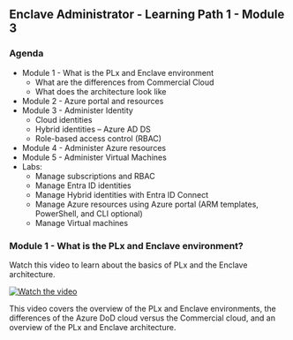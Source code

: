 
## Enclave Administrator - Learning Path 1 - Module 3

### Agenda
* Module 1 - What is the PLx and Enclave environment
    * What are the differences from Commercial Cloud
    * What does the architecture look like
* Module 2 - Azure portal and resources
* Module 3 - Administer Identity
	* Cloud identities
	* Hybrid identities – Azure AD DS
	* Role-based access control (RBAC)
* Module 4 - Administer Azure resources
* Module 5 - Administer Virtual Machines
* Labs:
    * Manage subscriptions and RBAC
	* Manage Entra ID identities
	* Manage Hybrid identities with Entra ID Connect
	* Manage Azure resources using Azure portal (ARM templates, PowerShell, and CLI optional)
	* Manage Virtual machines

### Module 1 - What is the PLx and Enclave environment?

Watch this video to learn about the basics of PLx and the Enclave architecture.

[![Watch the video](https://img.youtube.com/vi/lB3Pb_Eb-tM/hqdefault.jpg)](https://www.youtube.com/embed/lB3Pb_Eb-tM)

This video covers the overview of the PLx and Enclave environments, the differences of the Azure DoD cloud versus the Commercial cloud, and an overview of the PLx and Enclave architecture.
